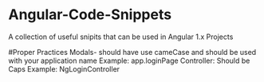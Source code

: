 # Angular-Code-Snippets
A collection of useful snipits that can be used in Angular 1.x Projects

#Proper Practices 
Modals- should have use cameCase and should be used with your application name
Example: app.loginPage
Controller: Should be Caps
Example: NgLoginController
